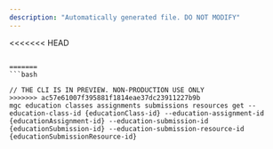 ```yaml
---
description: "Automatically generated file. DO NOT MODIFY"
---
```


<<<<<<< HEAD
```cli

=======
```bash

// THE CLI IS IN PREVIEW. NON-PRODUCTION USE ONLY
>>>>>>> ac57e61007f395881f1814eae37dc23911227b9b
mgc education classes assignments submissions resources get --education-class-id {educationClass-id} --education-assignment-id {educationAssignment-id} --education-submission-id {educationSubmission-id} --education-submission-resource-id {educationSubmissionResource-id}

```